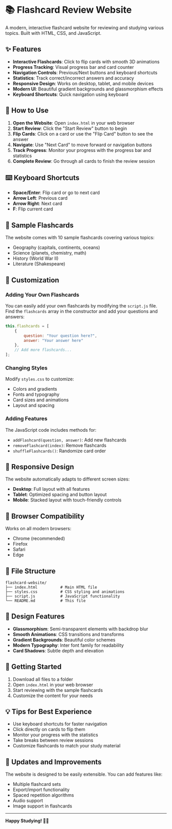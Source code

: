 # 📚 Flashcard Review Website

A modern, interactive flashcard website for reviewing and studying various topics. Built with HTML, CSS, and JavaScript.

## ✨ Features

- **Interactive Flashcards**: Click to flip cards with smooth 3D animations
- **Progress Tracking**: Visual progress bar and card counter
- **Navigation Controls**: Previous/Next buttons and keyboard shortcuts
- **Statistics**: Track correct/incorrect answers and accuracy
- **Responsive Design**: Works on desktop, tablet, and mobile devices
- **Modern UI**: Beautiful gradient backgrounds and glassmorphism effects
- **Keyboard Shortcuts**: Quick navigation using keyboard

## 🚀 How to Use

1. **Open the Website**: Open `index.html` in your web browser
2. **Start Review**: Click the "Start Review" button to begin
3. **Flip Cards**: Click on a card or use the "Flip Card" button to see the answer
4. **Navigate**: Use "Next Card" to move forward or navigation buttons
5. **Track Progress**: Monitor your progress with the progress bar and statistics
6. **Complete Review**: Go through all cards to finish the review session

## ⌨️ Keyboard Shortcuts

- **Space/Enter**: Flip card or go to next card
- **Arrow Left**: Previous card
- **Arrow Right**: Next card
- **F**: Flip current card

## 🎯 Sample Flashcards

The website comes with 10 sample flashcards covering various topics:
- Geography (capitals, continents, oceans)
- Science (planets, chemistry, math)
- History (World War II)
- Literature (Shakespeare)

## 🔧 Customization

### Adding Your Own Flashcards

You can easily add your own flashcards by modifying the `script.js` file. Find the `flashcards` array in the constructor and add your questions and answers:

```javascript
this.flashcards = [
    {
        question: "Your question here?",
        answer: "Your answer here"
    },
    // Add more flashcards...
];
```

### Changing Styles

Modify `styles.css` to customize:
- Colors and gradients
- Fonts and typography
- Card sizes and animations
- Layout and spacing

### Adding Features

The JavaScript code includes methods for:
- `addFlashcard(question, answer)`: Add new flashcards
- `removeFlashcard(index)`: Remove flashcards
- `shuffleFlashcards()`: Randomize card order

## 📱 Responsive Design

The website automatically adapts to different screen sizes:
- **Desktop**: Full layout with all features
- **Tablet**: Optimized spacing and button layout
- **Mobile**: Stacked layout with touch-friendly controls

## 🌟 Browser Compatibility

Works on all modern browsers:
- Chrome (recommended)
- Firefox
- Safari
- Edge

## 📁 File Structure

```
flashcard-website/
├── index.html          # Main HTML file
├── styles.css          # CSS styling and animations
├── script.js           # JavaScript functionality
└── README.md           # This file
```

## 🎨 Design Features

- **Glassmorphism**: Semi-transparent elements with backdrop blur
- **Smooth Animations**: CSS transitions and transforms
- **Gradient Backgrounds**: Beautiful color schemes
- **Modern Typography**: Inter font family for readability
- **Card Shadows**: Subtle depth and elevation

## 🚀 Getting Started

1. Download all files to a folder
2. Open `index.html` in your web browser
3. Start reviewing with the sample flashcards
4. Customize the content for your needs

## 💡 Tips for Best Experience

- Use keyboard shortcuts for faster navigation
- Click directly on cards to flip them
- Monitor your progress with the statistics
- Take breaks between review sessions
- Customize flashcards to match your study material

## 🔄 Updates and Improvements

The website is designed to be easily extensible. You can add features like:
- Multiple flashcard sets
- Export/import functionality
- Spaced repetition algorithms
- Audio support
- Image support in flashcards

---

**Happy Studying! 📖✨**

